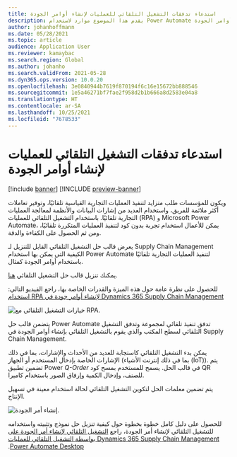 ```yaml
---
title: استدعاء تدفقات التشغيل التلقائي للعمليات لإنشاء أوامر الجودة
description: يقدم هذا الموضوع موارد لاستخدام Power Automate لتنفيذ العمليات التجارية تلقائيًا، باستخدام مثال أوامر الجودة.
author: johanhoffmann
ms.date: 05/28/2021
ms.topic: article
audience: Application User
ms.reviewer: kamaybac
ms.search.region: Global
ms.author: johanho
ms.search.validFrom: 2021-05-28
ms.dyn365.ops.version: 10.0.20
ms.openlocfilehash: 3e0840944b7619f870194f6c16e15672bb888546
ms.sourcegitcommit: 1e5a46271bf7fae2f958d2b1b666a8d2583e04a8
ms.translationtype: HT
ms.contentlocale: ar-SA
ms.lasthandoff: 10/25/2021
ms.locfileid: "7678533"
---
```

# <a name="invoke-process-automation-flows-to-create-quality-orders"></a>استدعاء تدفقات التشغيل التلقائي للعمليات لإنشاء أوامر الجودة

[!include [banner](../includes/banner.md)]
[!INCLUDE [preview-banner](../includes/preview-banner.md)] <!--KFM: Until 12/1/2021 -->

ويكون للمؤسسات طلب متزايد لتنفيذ العمليات التجارية القياسية تلقائيًا، وتوفير تعاملات أكثر ملائمة للفريق، واستخدام العديد من إشارات البيانات والأنظمة لمعالجة العمليات التجارية تلقائيًا. باستخدام التشغيل التلقائي للعمليات (RPA) و Microsoft Power Automate، يمكن للأعمال استخدام تجربة بدون كود لتنفيذ العمليات المتكررة تلقائيًا، ومن ثم الحصول على الكفاءة والدقة.

يعرض قالب حل التشغيل التلقائي القابل للتنزيل لـ Supply Chain Management الكيفية التي يمكن بها استخدام Power Automate لتنفيذ العمليات التجارية تلقائيًا باستخدام أوامر الجودة كمثال.

يمكنك تنزيل قالب حل التشغيل التلقائي [هنا](https://aka.ms/D365SCMQualityOrderRPASolution).

للحصول على نظرة عامة حول هذه الميزة والقدرات الخاصة بها، راجع الفيديو التالي: [استخدام RPA لإنشاء أوامر جودة في Dynamics 365 Supply Chain Management](https://www.youtube.com/watch?v=LFbzJ6-H89w)

![خيارات التشغيل التلقائي مع RPA.](media/rpa-automation-options.png "خيارات التشغيل التلقائي مع RPA")

يتضمن قالب حل Power Automate تدفق تنفيذ تلقائي لمجموعة وتدفق التشغيل التلقائي لسطح المكتب والذي يقوم بالتشغيل التلقائي بإنشاء أوامر الجودة في Supply Chain Management.

يمكن بدء التشغيل التلقائي كاستجابة للعديد من الأحداث والإشارات، بما في ذلك الإشارات الخاصة بإدخال المستخدم أو الجهاز (بما في ذلك إنترنت الأشياء (IoT)). يتم تضمين تطبيق Power *Q-Order* في قالب الحل. يسمح للمستخدم بمسح كود QR للصنف، وإدخال الكمية وإرفاق الصور باستخدام كاميرا.

يتم تضمين معلمات الحل لتكوين التشغيل التلقائي لحالة استخدام معينة في تسهيل الإنتاج.

![إنشاء أمر الجودة.](media/rpa-create-quality-roder.png "إنشاء أمر الجودة")

للحصول على دليل كامل خطوة بخطوة حول كيفية تنزيل حل نموذج وتثبيته واستخدامه للتشغيل التلقائي لإنشاء أمر الجودة، راجع [‬‏‫التشغيل التلقائي لإنشاء أمر الجودة على Dynamics 365 Supply Chain Management بواسطة التشغيل التلقائي للعمليات Power Automate Desktop](/power-automate/desktop-flows/dynamics365-scm-rpa).

